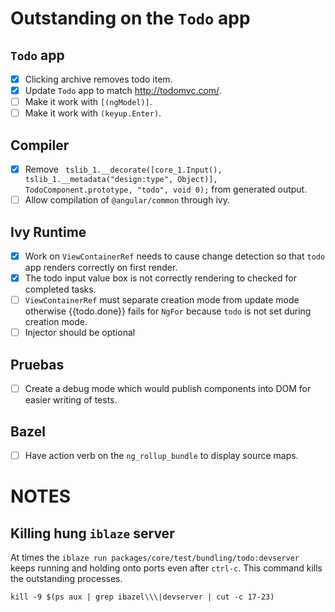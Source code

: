 # Outstanding on the `Todo` app

## `Todo` app
- [X] Clicking archive removes todo item.
- [X] Update `Todo` app to match http://todomvc.com/.
- [ ] Make it work with `[(ngModel)]`.
- [ ] Make it work with `(keyup.Enter)`.

## Compiler
- [X] Remove ` tslib_1.__decorate([core_1.Input(), tslib_1.__metadata("design:type", Object)], TodoComponent.prototype, "todo", void 0);` from generated output.
- [ ] Allow compilation of `@angular/common` through ivy.
 
## Ivy Runtime
- [X] Work on `ViewContainerRef` needs to cause change detection so that `todo` app renders correctly on first render.
- [X] The todo input value box is not correctly rendering to checked for completed tasks.
- [ ] `ViewContainerRef` must separate creation mode from update mode otherwise {{todo.done}} fails for `NgFor` because `todo` is not set during creation mode.
- [ ] Injector should be optional

## Pruebas
- [ ] Create a debug mode which would publish components into DOM for easier writing of tests.


## Bazel

- [ ] Have action verb on the `ng_rollup_bundle` to display source maps.

# NOTES

## Killing hung `iblaze` server

At times the `iblaze run packages/core/test/bundling/todo:devserver` keeps running and holding onto
ports even after `ctrl-c`. This command kills the outstanding processes.

```
kill -9 $(ps aux | grep ibazel\\\|devserver | cut -c 17-23)
```
